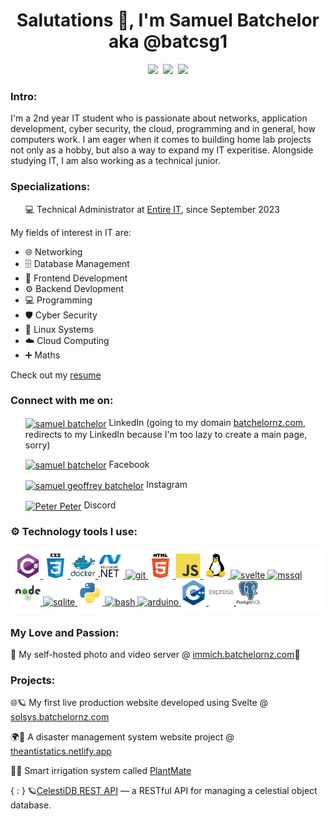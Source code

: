 <h1 align="center">
    Salutations 👋, I'm Samuel Batchelor aka @batcsg1
</h1>
<div align="center" style="display: flex; gap: 8px; justify-content: center;">
  <a href="https://www.linkedin.com/in/samuel-batchelor-nz"><img src="https://img.shields.io/badge/LinkedIn-blue?logo=linkedin&logoColor=white&style=flat-square" /></a>
  <a href="https://www.facebook.com/samuel.batchelor2005"><img src="https://img.shields.io/badge/Facebook-1877F2?logo=facebook&logoColor=white&style=flat-square" /></a>
  <a href="mailto:samuelbatchelor05@gmail.com"><img src="https://img.shields.io/badge/Gmail-D14836?logo=gmail&logoColor=white&style=flat-square" /></a>
</div>

<h3>Intro:</h3>
<p>I'm a 2nd year IT student who is passionate about networks, application development, cyber security, the cloud, programming and in general, how computers work. I am eager when it comes to building home lab projects not only as a hobby, but also a way to expand my IT experitise. Alongside studying IT, I am also working as a technical junior.</p>

<h3>Specializations:</h3>
<ul style="list-style: none;">
    <li><p>💻 Technical Administrator at <a href="https://entireit.nz"/>Entire IT</a>, since September 2023</p></li>
</ul>
<p>My fields of interest in IT are:</p>
<ul>
    <li>🌐 Networking </li>
    <li>🗄️ Database Management</li>
    <li>🎨 Frontend Development</li>
    <li>⚙️ Backend Devlopment</li>
    <li>💻 Programming</li>
    <li>🛡️ Cyber Security</li>
    <li>🐧 Linux Systems</li>
    <li>☁️ Cloud Computing</li>
    <li>➕ Maths</li>
</ul>
<p>Check out my <a href="https://github.com/user-attachments/files/18730456/Samuel.Batchelor.-.Resume.pdf">resume</a></p>


<h3 align="left">Connect with me on:</h3>
<ul style="list-style: none;">
    <li>
        <p>
            <a href="https://www.linkedin.com/in/samuel-batchelor-522145262" target="blank"><img align="center" src="https://raw.githubusercontent.com/rahuldkjain/github-profile-readme-generator/master/src/images/icons/Social/linked-in-alt.svg" alt="samuel batchelor" height="30" width="40" /></a> LinkedIn (going to my domain <a href="https://batchelornz.com">batchelornz.com</a>, redirects to my LinkedIn because I'm too lazy to create a main page, sorry)
        </p>
    </li>
    <li>
        <p>
            <a href="https://www.facebook.com/samuel.batchelor2005" target="blank"><img align="center" src="https://raw.githubusercontent.com/rahuldkjain/github-profile-readme-generator/master/src/images/icons/Social/facebook.svg" alt="samuel batchelor" height="30" width="40" /></a> Facebook
        </p>
    </li>
    <li>
        <p>
            <a href="https://www.instagram.com/samuelbatchelor._.2005" target="blank"><img align="center" src="https://raw.githubusercontent.com/rahuldkjain/github-profile-readme-generator/master/src/images/icons/Social/instagram.svg" alt="samuel geoffrey batchelor" height="30" width="40" /></a> Instagram
        </p>
    </li>
    <li>
        <p>
            <a href="https://www.youtube.com/watch?v=dQw4w9WgXcQ" target="blank"><img align="center" src="https://raw.githubusercontent.com/rahuldkjain/github-profile-readme-generator/master/src/images/icons/Social/discord.svg" alt="Peter Peter" height="30" width="40" /></a> Discord
        </p>
    </li>
</ul>

<h3 align="left">⚙️ Technology tools I use:</h3>
<p style="padding: 8px; background-color: white; text-align: left;"> 
    <a href="https://www.w3schools.com/cs/" target="_blank" rel="noreferrer"> <img src="https://raw.githubusercontent.com/devicons/devicon/master/icons/csharp/csharp-original.svg" alt="csharp" title="C#" width="40" height="40"/> </a> 
    <a href="https://www.w3schools.com/css/" target="_blank" rel="noreferrer"> <img src="https://raw.githubusercontent.com/devicons/devicon/master/icons/css3/css3-original-wordmark.svg" alt="css3" title="CSS" width="40" height="40"/> </a> 
    <a href="https://www.docker.com/" target="_blank" rel="noreferrer"> <img src="https://raw.githubusercontent.com/devicons/devicon/master/icons/docker/docker-original-wordmark.svg" alt="docker" title="Docker" width="40" height="40"/> </a> 
    <a href="https://dotnet.microsoft.com/" target="_blank" rel="noreferrer"> <img src="https://raw.githubusercontent.com/devicons/devicon/master/icons/dot-net/dot-net-original-wordmark.svg" alt="dotnet" title=".NET" width="40" height="40"/> </a> 
    <a href="https://git-scm.com/" target="_blank" rel="noreferrer"> <img src="https://www.vectorlogo.zone/logos/git-scm/git-scm-icon.svg" alt="git" title="Git" width="40" height="40"/> </a> 
    <a href="https://www.w3.org/html/" target="_blank" rel="noreferrer"> <img src="https://raw.githubusercontent.com/devicons/devicon/master/icons/html5/html5-original-wordmark.svg" alt="html5" title="HTML" width="40" height="40"/> </a> 
    <a href="https://developer.mozilla.org/en-US/docs/Web/JavaScript" target="_blank" rel="noreferrer"> <img src="https://raw.githubusercontent.com/devicons/devicon/master/icons/javascript/javascript-original.svg" alt="javascript" title="Javascript" width="40" height="40"/> </a> 
    <a href="https://www.linux.org/" target="_blank" rel="noreferrer"> <img src="https://raw.githubusercontent.com/devicons/devicon/master/icons/linux/linux-original.svg" alt="linux" title="Linux" width="40" height="40"/> </a> 
    <a href="https://svelte.dev" target="_blank" rel="noreferrer"> <img src="https://upload.wikimedia.org/wikipedia/commons/1/1b/Svelte_Logo.svg" alt="svelte" title="Svelte" width="40" height="40"/> </a> 
    <a href="https://www.microsoft.com/en-us/sql-server" target="_blank" rel="noreferrer"> <img src="https://www.svgrepo.com/show/303229/microsoft-sql-server-logo.svg" alt="mssql" title="Microsoft SQL Server" width="40" height="40"/> </a> 
    <a href="https://nodejs.org" target="_blank" rel="noreferrer"> <img src="https://raw.githubusercontent.com/devicons/devicon/master/icons/nodejs/nodejs-original-wordmark.svg" alt="nodejs" title="Node.js" width="40" height="40"/> </a> 
    <a href="https://www.sqlite.org/" target="_blank" rel="noreferrer"> <img src="https://www.vectorlogo.zone/logos/sqlite/sqlite-icon.svg" alt="sqlite" title="SQLite" width="40" height="40"/> </a>
    <a href="https://www.python.org" target="_blank" rel="noreferrer"> <img src="https://raw.githubusercontent.com/devicons/devicon/master/icons/python/python-original.svg" alt="python" title="Python" width="40" height="40"/> </a> <a href="https://www.sqlite.org/" target="_blank" rel="noreferrer"></a>
    <a href="https://www.gnu.org/software/bash/" target="_blank" rel="noreferrer"> <img src="https://www.vectorlogo.zone/logos/gnu_bash/gnu_bash-icon.svg" alt="bash" title="BASH" width="40" height="40"/> </a>
    <a href="https://www.arduino.cc/" target="_blank" rel="noreferrer"> <img src="https://cdn.worldvectorlogo.com/logos/arduino-1.svg" alt="arduino" title="Arduino" width="40" height="40"/> </a> <a href="https://www.w3schools.com/cpp/" target="_blank" rel="noreferrer"> <img src="https://raw.githubusercontent.com/devicons/devicon/master/icons/cplusplus/cplusplus-original.svg" alt="cplusplus" title="C++" width="40" height="40"/> </a> <a href="https://expressjs.com" target="_blank" rel="noreferrer"> <img src="https://raw.githubusercontent.com/devicons/devicon/master/icons/express/express-original-wordmark.svg" alt="express" title="Express.js" width="40" height="40"/> </a> <a href="https://www.postgresql.org" target="_blank" rel="noreferrer"> <img src="https://raw.githubusercontent.com/devicons/devicon/master/icons/postgresql/postgresql-original-wordmark.svg" alt="postgresql" title="PostgreSQL" width="40" height="40"/> </a>
</p>

<h3 align="left">My Love and Passion:</h3>
<p>📸 My self-hosted photo and video server @ <a href="https://immich.batchelornz.com">immich.batchelornz.com</a>🎥</p>

<h3>Projects:</h3>
<p>🌐🪐 My first live production website developed using Svelte @ <a href="https://solsys.batchelornz.com">solsys.batchelornz.com</a></p>
<p>🌍🚨 A disaster management system website project @ <a href="https://theantistatics.netlify.app">theantistatics.netlify.app</a></p>
<p>🌱💦 Smart irrigation system called <a href="https://github.com/batcsg1/PlantMate">PlantMate</a></p>
<p>{ : } 🪐<a href="https://github.com/batcsg1/celestiDB">CelestiDB REST API</a> — a RESTful API for managing a celestial object database.</p>
